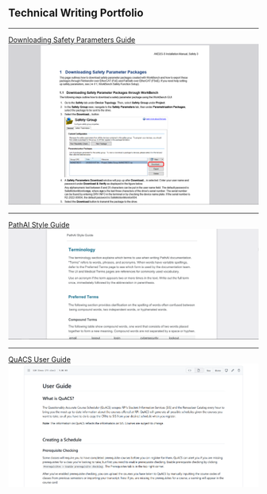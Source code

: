 ## Technical Writing Portfolio
---
[Downloading Safety Parameters Guide](/pdf/safety_parameters.pdf)
<img src="images/downloading_parameters.PNG?raw=true"/>

---
[PathAI Style Guide](/pdf/style_guide.pdf)
<img src="images/style_guide.PNG?raw=true"/>

---
[QuACS User Guide](https://github.com/cmlino/quacs/blob/user_guide/userguide/user_guide.md)
<img src="images/quacs_guide.PNG?raw=true"/>

